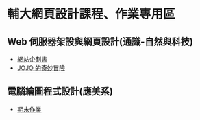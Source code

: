 # 輔大網頁設計課程、作業專用區

## Web 伺服器架設與網頁設計(通識-自然與科技)

- [網站企劃書](https://powerkaifu.github.io/FJU_Web_Design_Course/Web伺服器架設與網頁設計/hw3/)
- [JOJO 的奇妙冒險](https://powerkaifu.github.io/FJU_Web_Design_Course/Web伺服器架設與網頁設計/hw4/)

## 電腦繪圖程式設計(應美系)

- [期末作業](https://powerkaifu.github.io/FJU_Web_Design_Course/電腦繪圖程式設計/hw3-期末作業/)
